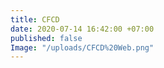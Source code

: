 ```yaml
---
title: CFCD
date: 2020-07-14 16:42:00 +07:00
published: false
Image: "/uploads/CFCD%20Web.png"
---
```


